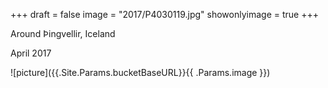 +++
draft = false
image = "2017/P4030119.jpg"
showonlyimage = true
+++

Around Þingvellir, Iceland

April 2017
<!--more-->
![picture]({{.Site.Params.bucketBaseURL}}{{ .Params.image }})
